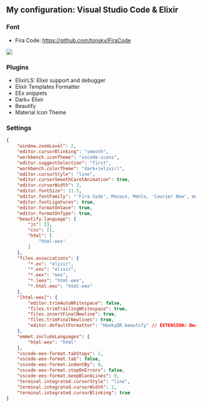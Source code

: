 ## My configuration: Visual Studio Code & Elixir

### Font

* Fira Code: https://github.com/tonsky/FiraCode
<img src="https://github.com/tonsky/FiraCode/blob/master/extras/logo.svg" />

### Plugins

* ElixirLS: Elixir support and debugger
* Elixir Templates Formatter
* EEx snippets
* Dark+ Elixir
* Beautify
* Material Icon Theme

### Settings
```json
{
    "window.zoomLevel": 2,
    "editor.cursorBlinking": "smooth",
    "workbench.iconTheme": "vscode-icons",
    "editor.suggestSelection": "first",
    "workbench.colorTheme": "dark+(elixir)",
    "editor.cursorStyle": "line",
    "editor.cursorSmoothCaretAnimation": true,
    "editor.cursorWidth": 3,
    "editor.fontSize": 11.5,
    "editor.fontFamily": "'Fira Code', Monaco, Menlo, 'Courier New', monospace",
    "editor.fontLigatures": true,
    "editor.formatOnSave": true,
    "editor.formatOnType": true,
    "beautify.language": {
        "js": [],
        "css": [],
        "html": [
            "html-eex"
        ]
    },
    "files.associations": {
        "*.ex": "elixir",
        "*.exs": "elixir",
        "*.eex": "eex",
        "*.leex": "html-eex",
        "*.html.eex": "html-eex"
    },
    "[html-eex]": {
        "editor.trimAutoWhitespace": false,
        "files.trimTrailingWhitespace": true,
        "files.insertFinalNewline": true,
        "files.trimFinalNewlines": true,
        "editor.defaultFormatter": "HookyQR.beautify" // EXTENSION: Beautify
    },
    "emmet.includeLanguages": {
        "html-eex": "html"
    },
    "vscode-eex-format.tabStops": 2,
    "vscode-eex-format.tab": false,
    "vscode-eex-format.indentBy": 0,
    "vscode-eex-format.stopOnErrors": false,
    "vscode-eex-format.keepBlankLines": 0,
    "terminal.integrated.cursorStyle": "line",
    "terminal.integrated.cursorWidth": 2,
    "terminal.integrated.cursorBlinking": true
}
```
